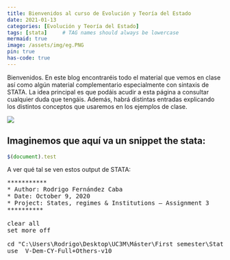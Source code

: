 ```yaml
---
title: Bienvenidos al curso de Evolución y Teoría del Estado
date: 2021-01-13
categories: [Evolución y Teoría del Estado]
tags: [stata]     # TAG names should always be lowercase
mermaid: true
image: /assets/img/eg.PNG
pin: true
has-code: true
---
```


Bienvenidos. En este blog encontraréis todo el material que vemos en clase así como algún material complementario especialmente con sintaxis de STATA. La idea principal es que podáis acudir a esta página a consultar cualquier duda que tengáis. Además, habrá distintas entradas explicando los distintos conceptos que usaremos en los ejemplos de clase.

[![](https://mermaid.ink/img/eyJjb2RlIjoiZ3JhcGggVERcbiAgICBBW0NocmlzdG1hc10gLS0-fEdldCBtb25leXwgQihHbyBzaG9wcGluZylcbiAgICBCIC0tPiBDe0xldCBtZSB0aGlua31cbiAgICBDIC0tPnxPbmV8IERbTGFwdG9wXVxuICAgIEQgLS0-IEdbVEVTVF1cbiAgICBDIC0tPnxUd298IEVbaVBob25lXVxuICAgIEMgLS0-fFRocmVlfCBGW2ZhOmZhLWNhciBDYXJdXG4gICAgXG4gICAgICAgICAgICAiLCJtZXJtYWlkIjp7InRoZW1lIjoiZGVmYXVsdCJ9LCJ1cGRhdGVFZGl0b3IiOmZhbHNlfQ)](https://mermaid-js.github.io/mermaid-live-editor/#/edit/eyJjb2RlIjoiZ3JhcGggVERcbiAgICBBW0NocmlzdG1hc10gLS0-fEdldCBtb25leXwgQihHbyBzaG9wcGluZylcbiAgICBCIC0tPiBDe0xldCBtZSB0aGlua31cbiAgICBDIC0tPnxPbmV8IERbTGFwdG9wXVxuICAgIEQgLS0-IEdbVEVTVF1cbiAgICBDIC0tPnxUd298IEVbaVBob25lXVxuICAgIEMgLS0-fFRocmVlfCBGW2ZhOmZhLWNhciBDYXJdXG4gICAgXG4gICAgICAgICAgICAiLCJtZXJtYWlkIjp7InRoZW1lIjoiZGVmYXVsdCJ9LCJ1cGRhdGVFZGl0b3IiOmZhbHNlfQ)

## Imaginemos que aquí va un snippet the stata:

```js
$(document).test
```
A ver qué tal se ven estos output de STATA:

<pre class="sh_stata">
***********
* Author: Rodrigo Fernández Caba
* Date: October 9, 2020
* Project: States, regimes & Institutions – Assignment 3
**********

clear all
set more off

cd "C:\Users\Rodrigo\Desktop\UC3M\Máster\First semester\States, Regimes and Institutions\Week 1\Country_Year_V-Dem_Full+others_STATA_v10"
use  V-Dem-CY-Full+Others-v10
</pre>

